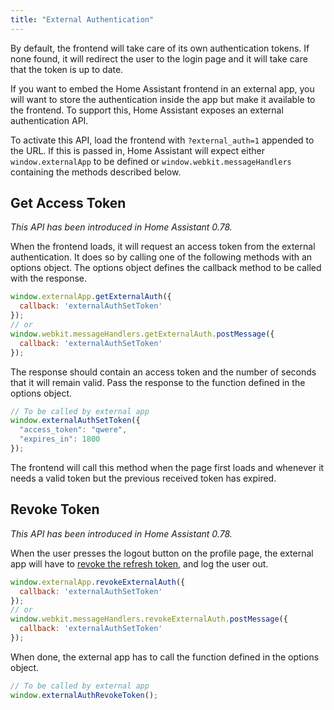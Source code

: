 ```yaml
---
title: "External Authentication"
---
```


By default, the frontend will take care of its own authentication tokens. If none found, it will redirect the user to the login page and it will take care that the token is up to date.

If you want to embed the Home Assistant frontend in an external app, you will want to store the authentication inside the app but make it available to the frontend. To support this, Home Assistant exposes an external authentication API.

To activate this API, load the frontend with `?external_auth=1` appended to the URL. If this is passed in, Home Assistant will expect  either `window.externalApp` to be defined or `window.webkit.messageHandlers` containing the methods described below.

## Get Access Token

_This API has been introduced in Home Assistant 0.78._

When the frontend loads, it will request an access token from the external authentication. It does so by calling one of the following methods with an options object. The options object defines the callback method to be called with the response.

```js
window.externalApp.getExternalAuth({
  callback: 'externalAuthSetToken'
});
// or
window.webkit.messageHandlers.getExternalAuth.postMessage({
  callback: 'externalAuthSetToken'
});
```

The response should contain an access token and the number of seconds that it will remain valid. Pass the response to the function defined in the options object.

```js
// To be called by external app
window.externalAuthSetToken({
  "access_token": "qwere",
  "expires_in": 1800
});
```

The frontend will call this method when the page first loads and whenever it needs a valid token but the previous received token has expired.

## Revoke Token

_This API has been introduced in Home Assistant 0.78._

When the user presses the logout button on the profile page, the external app will have to [revoke the refresh token](auth_api.md#revoking-a-refresh-token), and log the user out.

```js
window.externalApp.revokeExternalAuth({
  callback: 'externalAuthSetToken'
});
// or
window.webkit.messageHandlers.revokeExternalAuth.postMessage({
  callback: 'externalAuthSetToken'
});
```

When done, the external app has to call the function defined in the options object.

```js
// To be called by external app
window.externalAuthRevokeToken();
```
